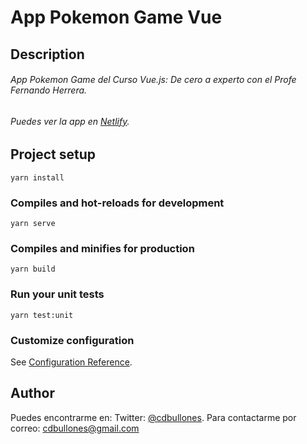 # App Pokemon Game Vue
## Description
###### App Pokemon Game del Curso Vue.js: De cero a experto con el Profe Fernando Herrera.
###### Puedes ver la app en [Netlify](https://vue-pokemon-game-cdbullones.netlify.app/).

## Project setup
```
yarn install
```

### Compiles and hot-reloads for development
```
yarn serve
```

### Compiles and minifies for production
```
yarn build
```

### Run your unit tests
```
yarn test:unit
```

### Customize configuration
See [Configuration Reference](https://cli.vuejs.org/config/).

## Author
Puedes encontrarme en:
Twitter: [@cdbullones](https://twitter.com/cdbullones).
Para contactarme por correo:
cdbullones@gmail.com